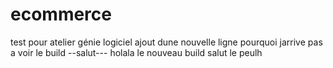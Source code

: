 # ecommerce
test pour atelier génie logiciel
ajout dune nouvelle ligne
pourquoi jarrive pas a voir le build
--salut---
holala
le nouveau build
salut le peulh
